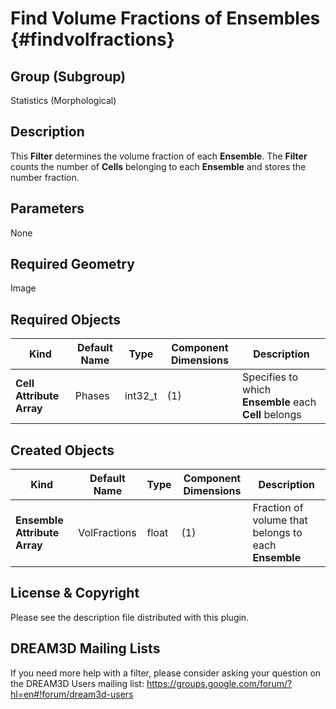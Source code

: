 Find Volume Fractions of Ensembles {#findvolfractions}
=============

## Group (Subgroup) ##
Statistics (Morphological)

## Description ##
This **Filter** determines the volume fraction of each **Ensemble**. The **Filter** counts the number of **Cells** belonging to each **Ensemble** and stores the number fraction.

## Parameters ##
None 

## Required Geometry ##
Image

## Required Objects ##
| Kind | Default Name | Type | Component Dimensions | Description |
|------|--------------|-------------|---------|-----|
| **Cell Attribute Array** | Phases | int32_t | (1) | Specifies to which **Ensemble** each **Cell** belongs |

## Created Objects ##
| Kind | Default Name | Type | Component Dimensions | Description |
|------|--------------|-------------|---------|-----|
| **Ensemble Attribute Array** | VolFractions | float | (1) | Fraction of volume that belongs to each **Ensemble** |

## License & Copyright ##

Please see the description file distributed with this plugin.

## DREAM3D Mailing Lists ##

If you need more help with a filter, please consider asking your question on the DREAM3D Users mailing list:
https://groups.google.com/forum/?hl=en#!forum/dream3d-users


